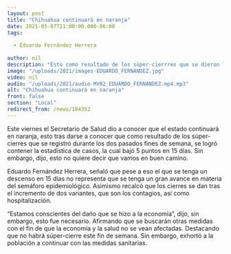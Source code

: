 ```yaml
---
layout: post
title: "Chihuahua continuará en naranja"
date: 2021-05-07T21:00:00.000-06:00
tags:
  
  - Eduardo Fernández Herrera
  
author: nil
description: "Esto como resultado de los súper-cierrres que se dieron los últimos dos fines de semana."
image: "/uploads/2021/images-EDUARDO_FERNANDEZ.jpg"
video: nil
audio: "/uploads/2021/audio-MV02_EDUARDO_FERNANDEZ.mp4.mp3"
alt: "Chihuahua continuará en naranja"
front: false
section: "Local"
redirect_from: /news/184352
---
```


Este viernes el Secretario de Salud dio a conocer que el estado continuará en naranja, esto tras darse a conocer que como resultado de los súper-cierres que se registró durante los dos pasados fines de semana, se logró contener la estadística de casos, la cual bajó 5 puntos en 15 días. Sin embargo, dijo, esto no quiere decir que vamos en buen camino.

Eduardo Fernández Herrera, señaló que pese a eso el que se tenga un descenso en 15 días no representa que se tenga un gran avance en materia del semáforo epidemiológico. Asimismo recalcó que los cierres se dan tras el incremento de dos variantes, que son los contagios, así como hospitalización.

“Estamos conscientes del daño que se hizo a la economía”, dijo, sin embargo, esto fue necesario. Afirmando que se buscarán otras medidas con el fin de que la economía y la salud no se vean afectadas. Destacando que no habrá súper-cierre este fin de semana. Sin embargo, exhortó a la población a continuar con las medidas sanitarias.

